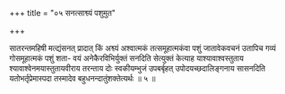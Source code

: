 +++
title = "०५ सनत्साश्व्यं पशुमुत"

+++

सातरन्तमहिषी मत्द्यंसनत् प्रादात् किं अश्व्यं अश्वात्मकं तत्समूहात्मकंवा पशुं जातावेकवचनं उतापिच गव्यं गोसमूहात्मकं पशुं शता- वयं अनेकैरविभिर्युक्तं सनदिति सेत्युक्तं केत्याह याश्यावाश्वस्तुताय श्यावाश्वेनमयास्तुतायवीराय तरन्ताय दोः स्वकीयम्भुजं उपबर्बृहत् उपोदयच्छदालिङ्गनाय सासनदिति यतोभर्तृप्रेमास्पदा तस्मादेव बहुधनन्दातुंशक्तेत्यर्थः ॥ ५ ॥